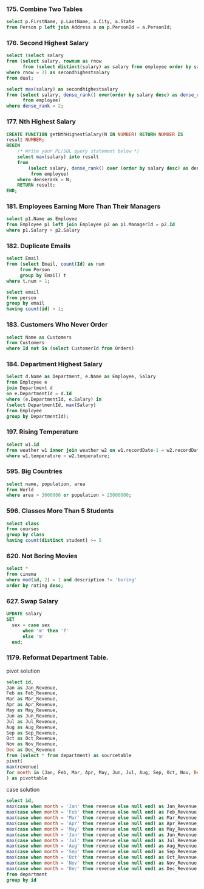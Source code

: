 ### 175. Combine Two Tables
```sql
select p.FirstName, p.LastName, a.City, a.State
from Person p left join Address a on p.PersonId = a.PersonId;
```

### 176. Second Highest Salary
```sql
select (select salary
from (select salary, rownum as rnow
      from (select distinct(salary) as salary from employee order by salary desc))
where rnow = 2) as secondhighestsalary
from dual;
```

```sql
select max(salary) as secondhighestsalary
from (select salary, dense_rank() over(order by salary desc) as dense_rank
      from employee)
where dense_rank = 2;
```

### 177. Nth Highest Salary
```sql
CREATE FUNCTION getNthHighestSalary(N IN NUMBER) RETURN NUMBER IS
result NUMBER;
BEGIN
    /* Write your PL/SQL query statement below */
    select max(salary) into result
    from 
        (select salary, dense_rank() over (order by salary desc) as denserank
         from employee)
    where denserank = N;
    RETURN result;
END;
```

### 181. Employees Earning More Than Their Managers
```sql
select p1.Name as Employee
from Employee p1 left join Employee p2 on p1.ManagerId = p2.Id
where p1.Salary > p2.Salary
```

### 182. Duplicate Emails
```sql
select Email
from (select Email, count(Id) as num
     from Person
     group by Email) t
where t.num > 1;
```
```sql
select email
from person
group by email
having count(id) > 1;
```

### 183. Customers Who Never Order
```sql
select Name as Customers
from Customers
where Id not in (select CustomerId from Orders)
```


### 184. Department Highest Salary
```sql
Select d.Name as Department, e.Name as Employee, Salary
from Employee e
join Department d
on e.DepartmentId = d.Id
where (e.DepartmentId, e.Salary) in 
(select DepartmentId, max(Salary)
from Employee
group by DepartmentId);
```

### 197. Rising Temperature
```sql
select w1.id
from weather w1 inner join weather w2 on w1.recordDate-1 = w2.recordDate
where w1.temperature > w2.temperature;
```

### 595. Big Countries
```sql
select name, population, area
from World
where area > 3000000 or population > 25000000;
```

### 596. Classes More Than 5 Students
```sql
select class
from courses
group by class
having count(distinct student) >= 5
```

### 620. Not Boring Movies
```sql
select *
from cinema
where mod(id, 2) = 1 and description != 'boring'
order by rating desc; 
```

### 627. Swap Salary
```sql
UPDATE salary
SET 
  sex = case sex 
      when 'm' then 'f'
      else 'm'
  end;
```

### 1179. Reformat Department Table. 
pivot solution
```sql
select id, 
Jan as Jan_Revenue, 
Feb as Feb_Revenue, 
Mar as Mar_Revenue, 
Apr as Apr_Revenue, 
May as May_Revenue, 
Jun as Jun_Revenue, 
Jul as Jul_Revenue, 
Aug as Aug_Revenue, 
Sep as Sep_Revenue, 
Oct as Oct_Revenue, 
Nov as Nov_Revenue, 
Dec as Dec_Revenue
from (select * from department) as sourcetable
pivot(
max(revenue)
for month in (Jan, Feb, Mar, Apr, May, Jun, Jul, Aug, Sep, Oct, Nov, Dec)
) as pivottable
```
case solution
```sql
select id, 
max(case when month = 'Jan' then revenue else null end) as Jan_Revenue,
max(case when month = 'Feb' then revenue else null end) as Feb_Revenue,
max(case when month = 'Mar' then revenue else null end) as Mar_Revenue,
max(case when month = 'Apr' then revenue else null end) as Apr_Revenue,
max(case when month = 'May' then revenue else null end) as May_Revenue,
max(case when month = 'Jun' then revenue else null end) as Jun_Revenue,
max(case when month = 'Jul' then revenue else null end) as Jul_Revenue,
max(case when month = 'Aug' then revenue else null end) as Aug_Revenue,
max(case when month = 'Sep' then revenue else null end) as Sep_Revenue,
max(case when month = 'Oct' then revenue else null end) as Oct_Revenue,
max(case when month = 'Nov' then revenue else null end) as Nov_Revenue,
max(case when month = 'Dec' then revenue else null end) as Dec_Revenue
from department
group by id
```
